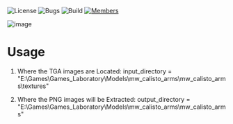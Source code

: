 ![License](https://img.shields.io/badge/license-BSD--3-orange) ![Bugs](https://img.shields.io/badge/bugs-0%20open-brightgreen) ![Build](https://img.shields.io/badge/Build-passing-brightgreen?logo=github) [![Members](https://img.shields.io/discord/750034898680807434?label=members&logo=discord&color=7289da)](https://discord.gg/CHZea8zvBG)

![image](https://github.com/user-attachments/assets/9542e632-b1b3-4461-964d-bb8f42bd63b4)


# Usage

1. Where the TGA images are Located:
input_directory = "E:\\Games\\Games_Laboratory\\Models\\mw_calisto_arms\\mw_calisto_arms\\textures"

2. Where the PNG images will be Extracted:
output_directory = "E:\\Games\\Games_Laboratory\\Models\\mw_calisto_arms\\mw_calisto_arms"
